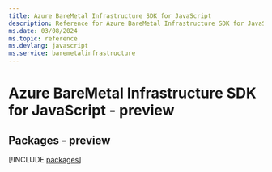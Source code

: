 ```yaml
---
title: Azure BareMetal Infrastructure SDK for JavaScript
description: Reference for Azure BareMetal Infrastructure SDK for JavaScript
ms.date: 03/08/2024
ms.topic: reference
ms.devlang: javascript
ms.service: baremetalinfrastructure
---
```

# Azure BareMetal Infrastructure SDK for JavaScript - preview
## Packages - preview
[!INCLUDE [packages](baremetal-infrastructure-index.md)]